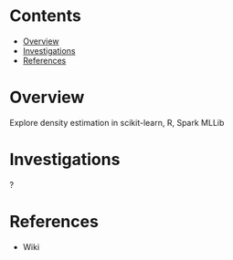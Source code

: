 # Contents
* [Overview](#overview)
* [Investigations](#investigations)
* [References](#references)

# Overview
Explore density estimation in scikit-learn, R, Spark MLLib

# Investigations
?

# References
* Wiki
